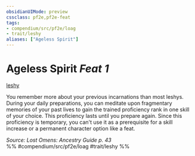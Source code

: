 ```yaml
---
obsidianUIMode: preview
cssclass: pf2e,pf2e-feat
tags:
- compendium/src/pf2e/loag
- trait/leshy
aliases: ["Ageless Spirit"]
---
```

# Ageless Spirit  *Feat 1*  
[leshy](/rules/traits/leshy-b1.md)  


You remember more about your previous incarnations than most leshys. During your daily preparations, you can meditate upon fragmentary memories of your past lives to gain the trained proficiency rank in one skill of your choice. This proficiency lasts until you prepare again. Since this proficiency is temporary, you can't use it as a prerequisite for a skill increase or a permanent character option like a feat.

*Source: Lost Omens: Ancestry Guide p. 43*  
%% #compendium/src/pf2e/loag #trait/leshy %%